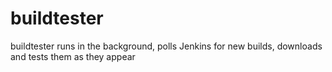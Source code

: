 # buildtester
buildtester runs in the background, polls Jenkins for new builds, downloads and tests them as they appear
